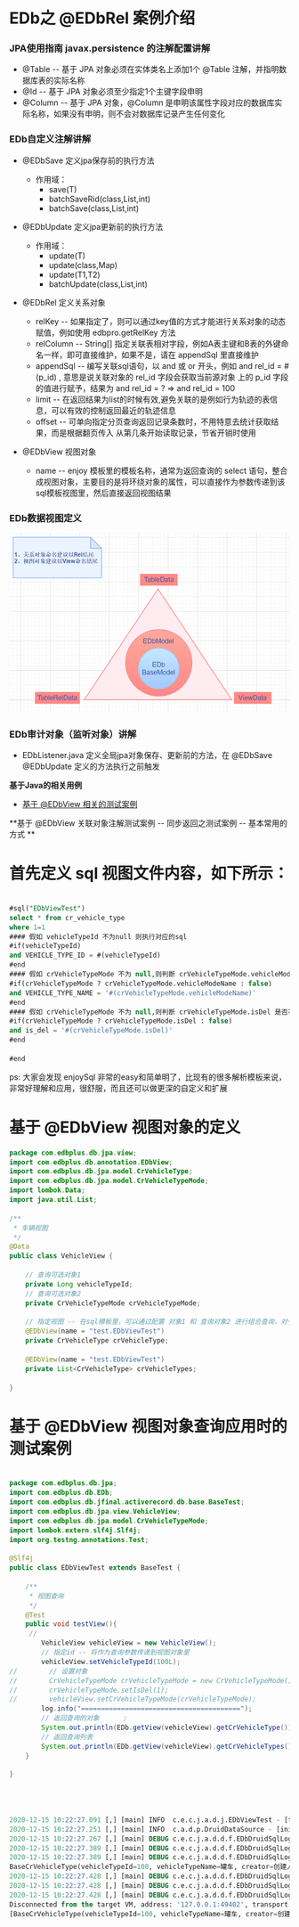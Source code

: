 
# EDb之 @EDbRel 案例介绍

### JPA使用指南 javax.persistence 的注解配置讲解
- @Table -- 基于 JPA 对象必须在实体类名上添加1个 @Table 注解，并指明数据库表的实际名称
- @Id -- 基于 JPA 对象必须至少指定1个主键字段申明
- @Column -- 基于 JPA 对象，@Column 是申明该属性字段对应的数据库实际名称，如果没有申明，则不会对数据库记录产生任何变化

### EDb自定义注解讲解
- @EDbSave 定义jpa保存前的执行方法
  - 作用域：
    - save(T)
    - batchSaveRid(class<T>,List<T>,int)
    - batchSave(class<T>,List<T>,int)
- @EDbUpdate 定义jpa更新前的执行方法
  - 作用域：
    - update(T)
    - update(class<T>,Map)
    - update(T1,T2)
    - batchUpdate(class<T>,List<T>,int)
    
- @EDbRel 定义关系对象
  - relKey -- 如果指定了，则可以通过key值的方式才能进行关系对象的动态赋值，例如使用 edbpro.getRelKey 方法
  - relColumn -- String[] 指定关联表相对字段，例如A表主键和B表的外键命名一样，即可直接维护，如果不是，请在 appendSql 里直接维护
  - appendSql -- 编写关联sql语句，以 and 或 or 开头，例如 and rel_id = #(p_id) , 意思是说关联对象的 rel_id 字段会获取当前源对象 上的 p_id 字段的值进行赋予，结果为 and rel_id = ? => and rel_id = 100
  - limit -- 在返回结果为list的时候有效,避免关联的是例如行为轨迹的表信息，可以有效的控制返回最近的轨迹信息
  - offset -- 可单向指定分页查询返回记录条数时，不用特意去统计获取结果，而是根据翻页传入 从第几条开始读取记录，节省开销时使用
  
- @EDbView 视图对象
  - name -- enjoy 模板里的模板名称，通常为返回查询的 select 语句，整合成视图对象，主要目的是将环绕对象的属性，可以直接作为参数传递到该sql模板视图里，然后直接返回视图结果

### EDb数据视图定义 
 ![Image text](../../docs/images/edbData.png)

### EDb审计对象（监听对象）讲解
- EDbListener.java 定义全局jpa对象保存、更新前的方法，在 @EDbSave @EDbUpdate 定义的方法执行之前触发


**基于Java的相关用例**

- [基于 @EDbView 相关的测试案例](../../src/test/java/com/edb/cloud/jfinal/activerecord/db/jpa/EDbViewTest.java)

**基于 @EDbView 关联对象注解测试案例 -- 同步返回之测试案例 -- 基本常用的方式 **

# 首先定义 sql 视图文件内容，如下所示：

```sql

#sql("EDbViewTest")
select * from cr_vehicle_type
where 1=1
#### 假如 vehicleTypeId 不为null 则执行对应的sql
#if(vehicleTypeId)
and VEHICLE_TYPE_ID = #(vehicleTypeId)
#end
#### 假如 crVehicleTypeMode 不为 null,则判断 crVehicleTypeMode.vehicleModeName 是否不为null ，否则不做任何处理
#if(crVehicleTypeMode ? crVehicleTypeMode.vehicleModeName : false)
and VEHICLE_TYPE_NAME = '#(crVehicleTypeMode.vehicleModeName)'
#end
#### 假如 crVehicleTypeMode 不为 null,则判断 crVehicleTypeMode.isDel 是否不为null ，否则不做任何处理
#if(crVehicleTypeMode ? crVehicleTypeMode.isDel : false)
and is_del = '#(crVehicleTypeMode.isDel)'
#end

#end


```

ps: 大家会发现 enjoySql 非常的easy和简单明了，比现有的很多解析模板来说，非常好理解和应用，很舒服，而且还可以做更深的自定义和扩展


# 基于 @EDbView 视图对象的定义

```java
package com.edbplus.db.jpa.view;
import com.edbplus.db.annotation.EDbView;
import com.edbplus.db.jpa.model.CrVehicleType;
import com.edbplus.db.jpa.model.CrVehicleTypeMode;
import lombok.Data;
import java.util.List;

/**
 * 车辆视图
 */
@Data
public class VehicleView {

    // 查询可选对象1
    private Long vehicleTypeId;
    // 查询可选对象2
    private CrVehicleTypeMode crVehicleTypeMode;

    // 指定视图 -- 在sql模板里，可以通过配置 对象1 和 查询对象2 进行组合查询，对于入参和出参的定义也能更加清晰直观,同时代码检索也更加容易
    @EDbView(name = "test.EDbViewTest")
    private CrVehicleType crVehicleType;

    @EDbView(name = "test.EDbViewTest")
    private List<CrVehicleType> crVehicleTypes;

}

```


# 基于 @EDbView 视图对象查询应用时的测试案例

```java

package com.edbplus.db.jpa;
import com.edbplus.db.EDb;
import com.edbplus.db.jfinal.activerecord.db.base.BaseTest;
import com.edbplus.db.jpa.view.VehicleView;
import com.edbplus.db.jpa.model.CrVehicleTypeMode;
import lombok.extern.slf4j.Slf4j;
import org.testng.annotations.Test;

@Slf4j
public class EDbViewTest extends BaseTest {

    /**
     * 视图查询
     */
    @Test
    public void testView(){
     //
        VehicleView vehicleView = new VehicleView();
        // 指定id -- 将作为查询参数传递到视图对象里
        vehicleView.setVehicleTypeId(100L);
//        // 设置对象
//        CrVehicleTypeMode crVehicleTypeMode = new CrVehicleTypeMode();
//        crVehicleTypeMode.setIsDel(1);
//        vehicleView.setCrVehicleTypeMode(crVehicleTypeMode);
        log.info("========================================");
        // 返回查询的对象      ;
        System.out.println(EDb.getView(vehicleView).getCrVehicleType());
        // 返回查询列表
        System.out.println(EDb.getView(vehicleView).getCrVehicleTypes());
    }

}




```




```sql

2020-12-15 10:22:27.091 [,] [main] INFO  c.e.c.j.a.d.j.EDbViewTest - [testView,26] - ========================================
2020-12-15 10:22:27.251 [,] [main] INFO  c.a.d.p.DruidDataSource - [init,930] - {dataSource-3} inited
2020-12-15 10:22:27.267 [,] [main] DEBUG c.e.c.j.a.d.d.f.EDbDruidSqlLogFilter - [sqlLog,206] - edb-sql-?:  select * from (select * from cr_vehicle_type where 1=1 and VEHICLE_TYPE_ID = 100  ) as edb_findFirst_tb limit 2
2020-12-15 10:22:27.389 [,] [main] DEBUG c.e.c.j.a.d.d.f.EDbDruidSqlLogFilter - [sqlLog,207] - edb-sql-params: { }
2020-12-15 10:22:27.389 [,] [main] DEBUG c.e.c.j.a.d.d.f.EDbDruidSqlLogFilter - [sqlLog,229] - edb-sql-real:  select * from (select * from cr_vehicle_type where 1=1 and VEHICLE_TYPE_ID = 100  ) as edb_findFirst_tb limit 2
BaseCrVehicleType(vehicleTypeId=100, vehicleTypeName=罐车, creator=创建人-0, createTime=2020-11-08 17:00:26.0, modifier=null, modifyTime=2020-11-19 14:18:26.0, isDel=0)
2020-12-15 10:22:27.428 [,] [main] DEBUG c.e.c.j.a.d.d.f.EDbDruidSqlLogFilter - [sqlLog,206] - edb-sql-?: select * from cr_vehicle_type where 1=1 and VEHICLE_TYPE_ID = 100  
2020-12-15 10:22:27.428 [,] [main] DEBUG c.e.c.j.a.d.d.f.EDbDruidSqlLogFilter - [sqlLog,207] - edb-sql-params: { }
2020-12-15 10:22:27.428 [,] [main] DEBUG c.e.c.j.a.d.d.f.EDbDruidSqlLogFilter - [sqlLog,229] - edb-sql-real: select * from cr_vehicle_type where 1=1 and VEHICLE_TYPE_ID = 100  
Disconnected from the target VM, address: '127.0.0.1:49402', transport: 'socket'
[BaseCrVehicleType(vehicleTypeId=100, vehicleTypeName=罐车, creator=创建人-0, createTime=2020-11-08 17:00:26.0, modifier=null, modifyTime=2020-11-19 14:18:26.0, isDel=0)]

```

